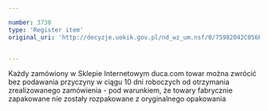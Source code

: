 ```yaml
---

number: 3738
type: 'Register item'
original_uri: 'http://decyzje.uokik.gov.pl/nd_wz_um.nsf/0/75982042C056B30DC1257A7D002E2F55?OpenDocument'


---
```


Każdy zamówiony w Sklepie Internetowym duca.com towar można zwrócić bez podawania przyczyny w ciągu 10 dni roboczych od otrzymania zrealizowanego zamówienia - pod warunkiem, że towary fabrycznie zapakowane nie zostały rozpakowane z oryginalnego opakowania
